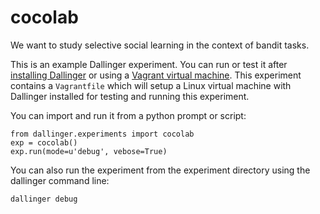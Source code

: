 # cocolab

We want to study selective social learning in the context of bandit tasks.

This is an example Dallinger experiment. You can run or test it after
[installing Dallinger](https://dallinger.readthedocs.io/en/latest/installing_dallinger_for_users.html)
or using a
[Vagrant virtual machine](https://dallinger.readthedocs.io/en/latest/vagrant_setup.html).
This experiment contains a `Vagrantfile` which will setup a Linux virtual machine
with Dallinger installed for testing and running this experiment.

You can import and run it from a python prompt or script:

    from dallinger.experiments import cocolab
    exp = cocolab()
    exp.run(mode=u'debug', vebose=True)

You can also run the experiment from the experiment directory using the
dallinger command line:

    dallinger debug
